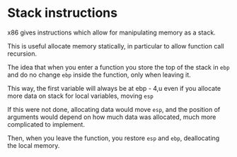 # Stack instructions

x86 gives instructions which allow for manipulating memory as a stack.

This is useful allocate memory statically, in particular to allow function call recursion.

The idea that when you enter a function you store the top of the stack in `ebp` and do no change `ebp` inside the function, only when leaving it.

This way, the first variable will always be at ebp - 4,u even if you allocate more data on stack for local variables, moving `esp`

If this were not done, allocating data would move `esp`, and the position of arguments would depend on how much data was allocated, much more complicated to implement.

Then, when you leave the function, you restore `esp` and `ebp`, deallocating the local memory.
